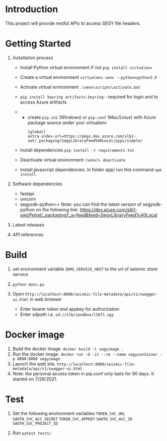 # Introduction 
This project will provide restful APIs to access SEGY file headers.

# Getting Started
1.	Installation process
    - Install Python virtual environment if not
      `pip install virtualenv`
  
    - Create a virtual environment
      `virtualenv venv --python=python3.9`

    - Activate virtual environment
      `.\venv\scripts\activate.bat`

    - `pip install keyring artifacts-keyring` - required for login and to access Azure artifacts

    - - create `pip.ini` (Windows) or `pip.conf` (Mac/Linux) with Azure package source under your virtualenv 
        ```
        [global]
        extra-index-url=https://pkgs.dev.azure.com/slb1-swt/_packaging/SegyLibraryFeed%40Local/pypi/simple/
        ```

    - Install dependencies
      `pip install -r requirements.txt`
    
    - Deactivate virtual environment
      `(venv)> deactivate`

    - Install javascript dependencies. In folder app/ run this command
       `npm install`
    
2.	Software dependencies
    - fastapi
    - uvicorn
    - segysdk-python==<latest version>
    Note: you can find the latest version of segysdk-python on the following link:
    https://dev.azure.com/slb1-swt/Petrel/_packaging?_a=feed&feed=SegyLibraryFeed%40Local

3.	Latest releases

4.	API references

# Build 
1. set environment variable `SDMS_SERVICE_HOST` to the url of seismic store service

2. `python main.py`

3. Open `http://localhost:8000/seismic-file-metadata/api/v1/swagger-ui.html` in web browser
    - Enter bearer token and appkey for authorization
    - Enter sdpath i.e. `sd://slb/sandbox/l10f1.sgy`

# Docker image
1. Build the docker image. `docker build -t segyimage . `
2. Run the docker image. `docker run -d -it --rm --name segycontainer -p 8080:8000 segyimage`
3. Launch the web site. `http://localhost:8000/seismic-file-metadata/api/v1/swagger-ui.html`
4. Note: the personal access token in pip.conf only lasts for 90 days. It started on 7/26/2021.


# Test
1. Set the following environment variables
`TOKEN_SVC_URL`
`SAUTH_SVC_ACC_SECRET`
`TOKEN_SVC_APPKEY`
`SAUTH_SVC_ACC_ID`
`SAUTH_SVC_PROJECT_ID`

2. Run `pytest tests/` 

[comment]: <> (5. TODO move token to secrets)